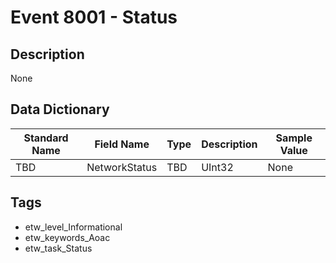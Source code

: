 # Event 8001 - Status

## Description
None

## Data Dictionary
|Standard Name|Field Name|Type|Description|Sample Value|
|---|---|---|---|---|
|TBD|NetworkStatus|TBD|UInt32|None|None|

## Tags
* etw_level_Informational
* etw_keywords_Aoac
* etw_task_Status
